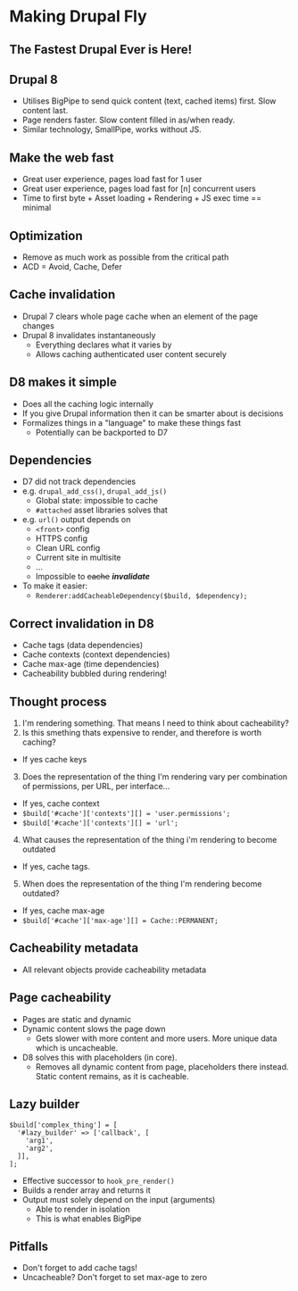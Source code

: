 # Making Drupal Fly
## The Fastest Drupal Ever is Here!

## Drupal 8

* Utilises BigPipe to send quick content (text, cached items) first. Slow content last.
* Page renders faster. Slow content filled in as/when ready.
* Similar technology, SmallPipe, works without JS.

## Make the web fast

* Great user experience, pages load fast for 1 user
* Great user experience, pages load fast for [n] concurrent users
* Time to first byte + Asset loading + Rendering + JS exec time == minimal

## Optimization

* Remove as much work as possible from the critical path
* ACD = Avoid, Cache, Defer

## Cache invalidation

* Drupal 7 clears whole page cache when an element of the page changes
* Drupal 8 invalidates instantaneously
  * Everything declares what it varies by
  * Allows caching authenticated user content securely

## D8 makes it simple

* Does all the caching logic internally
* If you give Drupal information then it can be smarter about is decisions
* Formalizes things in a "language" to make these things fast
  * Potentially can be backported to D7

## Dependencies

* D7 did not track dependencies
* e.g. `drupal_add_css()`, `drupal_add_js()`
  * Global state: impossible to cache
  * `#attached` asset libraries solves that
* e.g. `url()` output depends on
  * `<front>` config
  * HTTPS config
  * Clean URL config
  * Current site in multisite
  * ...
  * Impossible to ~~cache~~ ***invalidate***
* To make it easier:
  * `Renderer:addCacheableDependency($build, $dependency);`

## Correct invalidation in D8

* Cache tags (data dependencies)
* Cache contexts (context dependencies)
* Cache max-age (time dependencies)
* Cacheability bubbled during rendering!

## Thought process

1. I'm rendering something. That means I need to think about cacheability?
2. Is this smething thats expensive to render, and therefore is worth caching?
  * If yes cache keys
3. Does the representation of the thing I'm rendering vary per combination of permissions, per URL, per interface...
  * If yes, cache context
  * `$build['#cache']['contexts'][] = 'user.permissions';`
  * `$build['#cache']['contexts'][] = 'url';`
4. What causes the representation of the thing i'm rendering to become outdated
  * If yes, cache tags.
5. When does the representation of the thing I'm rendering become outdated?
  * If yes, cache max-age
  * `$build['#cache']['max-age'][] = Cache::PERMANENT;`

## Cacheability metadata

* All relevant objects provide cacheability metadata

## Page cacheability

* Pages are static and dynamic
* Dynamic content slows the page down
  * Gets slower with more content and more users. More unique data which is uncacheable.
* D8 solves this with placeholders (in core).
  * Removes all dynamic content from page, placeholders there instead. Static content remains, as it is cacheable.

## Lazy builder

```
$build['complex_thing'] = [
  '#lazy_builder' => ['callback', [
    'arg1',
    'arg2',
  ]],
];
```

* Effective successor to `hook_pre_render()`
* Builds a render array and returns it
* Output must solely depend on the input (arguments)
  * Able to render in isolation
  * This is what enables BigPipe


## Pitfalls

* Don't forget to add cache tags!
* Uncacheable? Don't forget to set max-age to zero
